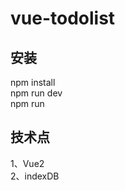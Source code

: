 # vue-todolist
## 安装
npm install <br>
npm run dev <br>
npm run <br>

## 技术点
1、Vue2 <br>
2、indexDB <br>
